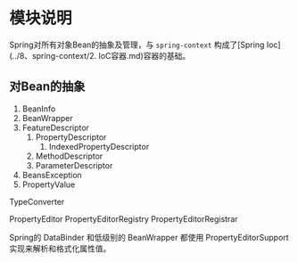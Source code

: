# 模块说明
Spring对所有对象Bean的抽象及管理，与 `spring-context` 构成了[Spring Ioc](../8、spring-context/2. IoC容器.md)容器的基础。

## 对Bean的抽象
1. BeanInfo
2. BeanWrapper
3. FeatureDescriptor
   1. PropertyDescriptor
      1. IndexedPropertyDescriptor
   2. MethodDescriptor
   3. ParameterDescriptor 
4. BeansException
5. PropertyValue

TypeConverter

PropertyEditor PropertyEditorRegistry PropertyEditorRegistrar

Spring的 DataBinder 和低级别的 BeanWrapper 都使用 PropertyEditorSupport 实现来解析和格式化属性值。